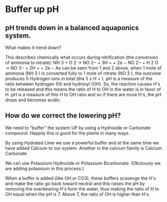 # Buffer up pH 

## pH trends down in a balanced aquaponics system.

What makes it trend down?

This describes chemically what occurs during nitrification (the conversion of ammonia to nitrate):
NH 3 + O 2 → NO 2− + 3H + + 2e −
NO 2− + H 2 O → NO 3− + 2H + + 2e −
As can be seen from 1 and 2 above, when 1 mole of ammonia (NH 3 ) is converted fully to 1 mole of nitrate (NO 3 ), the outcome produces 5 Hydrogen ions in total (the 5 x H + ). pH is a measure of the ratio between hydrogen (H) and hydroxyl (OH). So, the reaction causes H's to be released and this means the ratio of H to OH in the water is in favor of H. pH is a measure of this H to OH ratio and so if there are more H's, the pH drops and becomes acidic.

## How do we correct the lowering pH?

We need to “buffer” the system UP by using a Hydroxide or Carbonate compound. Happily this is good for the plants in many ways.

By using Hydrated Lime we use a powerful buffer and at the same time we have added Calcium to our
system. Another in the calcium family is Calcium Carbonate

We can use Potassium Hydroxide or Potassium Bicarbonate. (Obviously we are adding potassium in this process.)

When a buffer is added (like OH or CO3), these buffers scavenge the H's and make the ratio go back toward neutral and this raises the pH by removing the overbearing H's form the water, thus making the ratio of H to OH equal when the pH is 7. Above 7, the ratio of OH is higher than H's.

